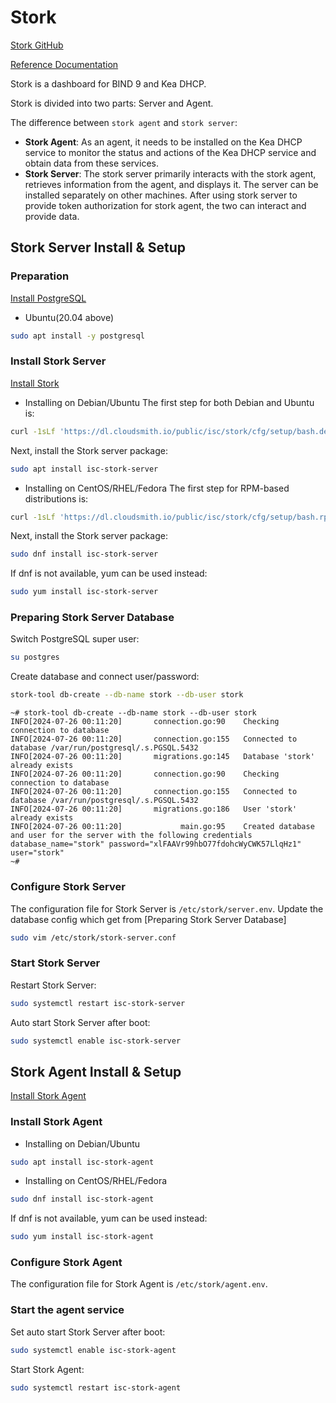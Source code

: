 
# Stork

[Stork GitHub](https://github.com/isc-projects/stork)

[Reference Documentation](https://stork.readthedocs.io/en/latest/index.html)

Stork is a dashboard for BIND 9 and Kea DHCP.

Stork is divided into two parts: Server and Agent.

The difference between `stork agent` and `stork server`:

- **Stork Agent**: As an agent, it needs to be installed on the Kea DHCP service to monitor the status and actions of the Kea DHCP service and obtain data from these services.
- **Stork Server**: The stork server primarily interacts with the stork agent, retrieves information from the agent, and displays it. The server can be installed separately on other machines. After using stork server to provide token authorization for stork agent, the two can interact and provide data.

## Stork Server Install & Setup

### Preparation

[Install PostgreSQL](https://www.postgresql.org/download/linux/ubuntu/)

- Ubuntu(20.04 above)

```bash
sudo apt install -y postgresql
```

### Install Stork Server

[Install Stork](https://stork.readthedocs.io/en/latest/install.html#installation-prerequisites)

- Installing on Debian/Ubuntu
The first step for both Debian and Ubuntu is:

```bash
curl -1sLf 'https://dl.cloudsmith.io/public/isc/stork/cfg/setup/bash.deb.sh' | sudo bash
```

Next, install the Stork server package:

```bash
sudo apt install isc-stork-server
```

- Installing on CentOS/RHEL/Fedora
The first step for RPM-based distributions is:

```bash
curl -1sLf 'https://dl.cloudsmith.io/public/isc/stork/cfg/setup/bash.rpm.sh' | sudo bash
```

Next, install the Stork server package:

```bash
sudo dnf install isc-stork-server
```

If dnf is not available, yum can be used instead:

```bash
sudo yum install isc-stork-server
```

### Preparing Stork Server Database

Switch PostgreSQL super user:

```bash
su postgres
```

Create database and connect user/password:

```bash
stork-tool db-create --db-name stork --db-user stork
```

```log
~# stork-tool db-create --db-name stork --db-user stork
INFO[2024-07-26 00:11:20]       connection.go:90    Checking connection to database              
INFO[2024-07-26 00:11:20]       connection.go:155   Connected to database /var/run/postgresql/.s.PGSQL.5432 
INFO[2024-07-26 00:11:20]       migrations.go:145   Database 'stork' already exists              
INFO[2024-07-26 00:11:20]       connection.go:90    Checking connection to database              
INFO[2024-07-26 00:11:20]       connection.go:155   Connected to database /var/run/postgresql/.s.PGSQL.5432 
INFO[2024-07-26 00:11:20]       migrations.go:186   User 'stork' already exists                  
INFO[2024-07-26 00:11:20]             main.go:95    Created database and user for the server with the following credentials  database_name="stork" password="xlFAAVr99hbO77fdohcWyCWK57LlqHz1" user="stork"
~# 
```

### Configure Stork Server

The configuration file for Stork Server is `/etc/stork/server.env`.
Update the database config which get from [Preparing Stork Server Database]

```bash
sudo vim /etc/stork/stork-server.conf
```

### Start Stork Server

Restart Stork Server:

```bash
sudo systemctl restart isc-stork-server
```

Auto start Stork Server after boot:

```bash
sudo systemctl enable isc-stork-server
```

## Stork Agent Install & Setup

[Install Stork Agent](https://stork.readthedocs.io/en/latest/install.html#installation-prerequisites)

### Install Stork Agent

- Installing on Debian/Ubuntu

```bash
sudo apt install isc-stork-agent
```

- Installing on CentOS/RHEL/Fedora

```bash
sudo dnf install isc-stork-agent
```

If dnf is not available, yum can be used instead:

```bash
sudo yum install isc-stork-agent
```

### Configure Stork Agent

The configuration file for Stork Agent is `/etc/stork/agent.env`.

### Start the agent service

Set auto start Stork Server after boot:

```bash
sudo systemctl enable isc-stork-agent
```

Start Stork Agent:

```bash
sudo systemctl restart isc-stork-agent
```


